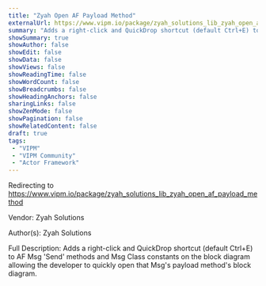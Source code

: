 ```yaml
---
title: "Zyah Open AF Payload Method"
externalUrl: https://www.vipm.io/package/zyah_solutions_lib_zyah_open_af_payload_method
summary: "Adds a right-click and QuickDrop shortcut (default Ctrl+E) to AF Msg 'Send' methods and Msg Class constants on the block diagram allowing the developer to quickly open that Msg's payload method's block diagram.."
showSummary: true
showAuthor: false
showEdit: false
showData: false
showViews: false
showReadingTime: false
showWordCount: false
showBreadcrumbs: false
showHeadingAnchors: false
sharingLinks: false
showZenMode: false
showPagination: false
showRelatedContent: false
draft: true
tags:
 - "VIPM"
 - "VIPM Community"
 - "Actor Framework"
---
```


Redirecting to https://www.vipm.io/package/zyah_solutions_lib_zyah_open_af_payload_method

Vendor: Zyah Solutions

Author(s): Zyah Solutions
 
Full Description:
Adds a right-click and QuickDrop shortcut (default Ctrl+E) to AF Msg 'Send' methods and Msg Class constants on the block diagram allowing the developer to quickly open that Msg's payload method's block diagram.